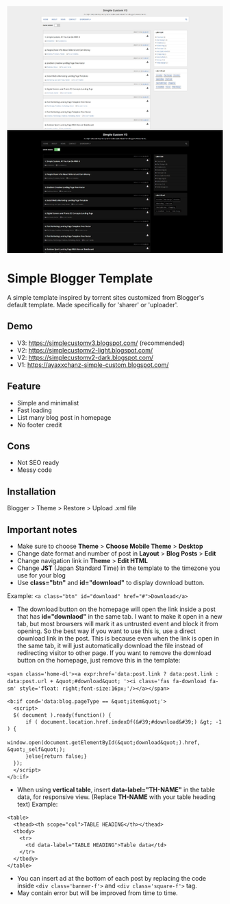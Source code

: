 ![alt text](https://github.com/ayaxxchanz/SimpleBloggerTemplate/blob/master/screenshots/v3.jpg)
![alt text](https://github.com/ayaxxchanz/SimpleBloggerTemplate/blob/master/screenshots/v3-2.jpg)

# Simple Blogger Template
A simple template inspired by torrent sites customized from Blogger's default template. Made specifically for 'sharer' or 'uploader'.

## Demo
- V3: https://simplecustomv3.blogspot.com/ (recommended)
- V2: https://simplecustomv2-light.blogspot.com/
- V2: https://simplecustomv2-dark.blogspot.com/
- V1: https://ayaxxchanz-simple-custom.blogspot.com/

## Feature
- Simple and minimalist
- Fast loading
- List many blog post in homepage
- No footer credit

## Cons
- Not SEO ready
- Messy code

## Installation
Blogger > Theme > Restore > Upload .xml file

## Important notes
- Make sure to choose **Theme** > **Choose Mobile Theme** > **Desktop**
- Change date format and number of post in **Layout** > **Blog Posts** > **Edit**
- Change navigation link in **Theme** > **Edit HTML** 
- Change **JST** (Japan Standard Time) in the template to the timezone you use for your blog
- Use **class="btn"** and **id="download"** to display download button.

Example: ```<a class="btn" id="download" href="#">Download</a>```
- The download button on  the homepage will open the link inside a post that has **id="downlaod"** in the same tab. I want to make it open in a new tab, but most browsers will mark it as untrusted event and block it from opening. So the best way if you want to use this is, use a direct download link in the post. This is because even when the link is open in the same tab, it will just automatically download the file instead of redirecting visitor to other page. If you want to remove the download button on the homepage, just remove this in the template:

```<span class='home-dl'><a expr:href='data:post.link ? data:post.link : data:post.url + &quot;#download&quot; '><i class='fas fa-download fa-sm' style='float: right;font-size:16px;'/></a></span>```

```
<b:if cond='data:blog.pageType == &quot;item&quot;'>
  <script>
  $( document ).ready(function() {
      if ( document.location.href.indexOf(&#39;#download&#39;) &gt; -1 ) {
          window.open(document.getElementById(&quot;download&quot;).href, &quot;_self&quot;);
      }else{return false;}
  });
  </script>
</b:if>
```
- When using **vertical table**, insert **data-label="TH-NAME"** in the table data, for responsive view. (Replace **TH-NAME** with your table heading text)
Example:
```
<table>
  <thead><th scope="col">TABLE HEADING</th></thead>
  <tbody>
    <tr>
      <td data-label="TABLE HEADING">Table data</td>
    </tr>
  </tbody>
</table>
```
- You can insert ad at the bottom of each post by replacing the code inside ```<div class='banner-f'>``` and ```<div class='square-f'>``` tag.
- May contain error but will be improved from time to time.

